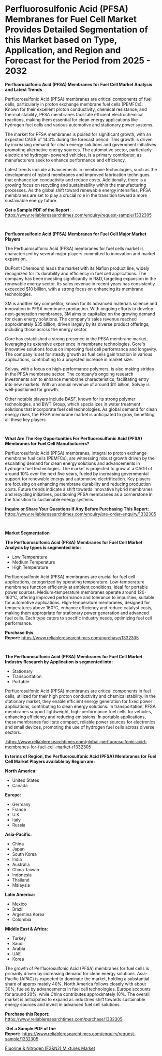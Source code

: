 <p><h1>Perfluorosulfonic Acid (PFSA) Membranes for Fuel Cell Market Provides Detailed Segmentation of this Market based on Type, Application, and Region and Forecast for the Period from 2025 - 2032</h1></p><p><strong>Perfluorosulfonic Acid (PFSA) Membranes for Fuel Cell Market Analysis and Latest Trends</strong></p>
<p><p>Perfluorosulfonic Acid (PFSA) membranes are critical components of fuel cells, particularly in proton exchange membrane fuel cells (PEMFCs). Known for their excellent proton conductivity, chemical resistance, and thermal stability, PFSA membranes facilitate efficient electrochemical reactions, making them essential for clean energy applications like hydrogen fuel cells and various automotive and stationary power systems.</p><p>The market for PFSA membranes is poised for significant growth, with an expected CAGR of 14.3% during the forecast period. This growth is driven by increasing demand for clean energy solutions and government initiatives promoting alternative energy sources. The automotive sector, particularly electric and hydrogen-powered vehicles, is a primary contributor, as manufacturers seek to enhance performance and efficiency. </p><p>Latest trends include advancements in membrane technologies, such as the development of hybrid membranes and improved fabrication techniques that enhance ion conductivity and reduce costs. Additionally, there is a growing focus on recycling and sustainability within the manufacturing processes. As the global shift toward renewable energy intensifies, PFSA membranes are set to play a crucial role in the transition toward a more sustainable energy future.</p></p>
<p><strong>Get a Sample PDF of the Report:&nbsp;</strong> <a href="https://www.reliableresearchtimes.com/enquiry/request-sample/1332305?utm_campaign=2193&utm_medium=2&utm_source=Github&utm_content=ia&utm_term=03042025&utm_id=perfluorosulfonic-acid-pfsa-membranes-for-fuel-cell">https://www.reliableresearchtimes.com/enquiry/request-sample/1332305</a></p>
<p>&nbsp;</p>
<p><strong>Perfluorosulfonic Acid (PFSA) Membranes for Fuel Cell Major Market Players</strong></p>
<p><p>The Perfluorosulfonic Acid (PFSA) membranes for fuel cells market is characterized by several major players committed to innovation and market expansion. </p><p>DuPont (Chemours) leads the market with its Nafion product line, widely recognized for its durability and efficiency in fuel cell applications. The company has been investing significantly in R&D, targeting expansion in the renewable energy sector. Its sales revenue in recent years has consistently exceeded $10 billion, with a strong focus on enhancing its membrane technologies.</p><p>3M is another key competitor, known for its advanced materials science and innovation in PFSA membrane production. With ongoing efforts to develop next-generation membranes, 3M aims to capitalize on the growing demand for clean energy solutions. The company's sales revenue reached approximately $35 billion, driven largely by its diverse product offerings, including those across the energy sector.</p><p>Gore has established a strong presence in the PFSA membrane market, leveraging its extensive experience in membrane technologies. Gore's innovative solutions focus on improving fuel cell performance and longevity. The company is set for steady growth as fuel cells gain traction in various applications, contributing to a projected increase in market size.</p><p>Solvay, with a focus on high-performance polymers, is also making strides in the PFSA membrane sector. The company’s ongoing research investments aim to enhance membrane characteristics, facilitating entry into new markets. With an annual revenue of around $11 billion, Solvay is well-positioned for growth.</p><p>Other notable players include BASF, known for its strong polymer technologies, and BWT Group, which specializes in water treatment solutions that incorporate fuel cell technologies. As global demand for clean energy rises, the PFSA membrane market is anticipated to grow, benefiting all these key players.</p></p>
<p>&nbsp;</p>
<p><strong>What Are The Key Opportunities For Perfluorosulfonic Acid (PFSA) Membranes for Fuel Cell Manufacturers?</strong></p>
<p><p>Perfluorosulfonic Acid (PFSA) membranes, integral to proton exchange membrane fuel cells (PEMFCs), are witnessing robust growth driven by the escalating demand for clean energy solutions and advancements in hydrogen fuel technologies. The market is projected to grow at a CAGR of around 10% over the next five years, fueled by increasing governmental support for renewable energy and automotive electrification. Key players are focusing on enhancing membrane durability and reducing production costs. Future trends indicate a shift towards innovative hybrid membranes and recycling initiatives, positioning PFSA membranes as a cornerstone in the transition to sustainable energy systems.</p></p>
<p><strong>Inquire or Share Your Questions If Any Before Purchasing This Report:</strong> <a href="https://www.reliableresearchtimes.com/enquiry/pre-order-enquiry/1332305?utm_campaign=2193&utm_medium=2&utm_source=Github&utm_content=ia&utm_term=03042025&utm_id=perfluorosulfonic-acid-pfsa-membranes-for-fuel-cell">https://www.reliableresearchtimes.com/enquiry/pre-order-enquiry/1332305</a></p>
<p>&nbsp;</p>
<p><strong>Market Segmentation</strong></p>
<p><strong>The Perfluorosulfonic Acid (PFSA) Membranes for Fuel Cell Market Analysis by types is segmented into:</strong></p>
<p><ul><li>Low Temperature</li><li>Medium Temperature</li><li>High Temperature</li></ul></p>
<p><p>Perfluorosulfonic Acid (PFSA) membranes are crucial for fuel cell applications, categorized by operating temperature. Low-temperature membranes function efficiently at ambient conditions, ideal for portable power sources. Medium-temperature membranes operate around 120-160°C, offering improved performance and tolerance to impurities, suitable for automotive applications. High-temperature membranes, designed for temperatures above 160°C, enhance efficiency and reduce catalyst costs, making them appropriate for stationary power generation and advanced fuel cells. Each type caters to specific industry needs, optimizing fuel cell performance.</p></p>
<p><strong>Purchase this Report:&nbsp;</strong><a href="https://www.reliableresearchtimes.com/purchase/1332305?utm_campaign=2193&utm_medium=2&utm_source=Github&utm_content=ia&utm_term=03042025&utm_id=perfluorosulfonic-acid-pfsa-membranes-for-fuel-cell">https://www.reliableresearchtimes.com/purchase/1332305</a></p>
<p>&nbsp;</p>
<p><strong>The Perfluorosulfonic Acid (PFSA) Membranes for Fuel Cell Market Industry Research by Application is segmented into:</strong></p>
<p><ul><li>Stationary</li><li>Transportation</li><li>Portable</li></ul></p>
<p><p>Perfluorosulfonic Acid (PFSA) membranes are critical components in fuel cells, utilized for their high proton conductivity and chemical stability. In the stationary market, they enable efficient energy generation for fixed power applications, contributing to clean energy solutions. In transportation, PFSA membranes support lightweight, high-performance fuel cells for vehicles, enhancing efficiency and reducing emissions. In portable applications, these membranes facilitate compact, reliable power sources for electronics and small devices, promoting the use of hydrogen fuel cells across diverse sectors.</p></p>
<p><a href="https://www.reliableresearchtimes.com/global-perfluorosulfonic-acid-membranes-for-fuel-cell-market-r1332305?utm_campaign=2193&utm_medium=2&utm_source=Github&utm_content=ia&utm_term=03042025&utm_id=perfluorosulfonic-acid-pfsa-membranes-for-fuel-cell">&nbsp;https://www.reliableresearchtimes.com/global-perfluorosulfonic-acid-membranes-for-fuel-cell-market-r1332305</a></p>
<p><strong>In terms of Region, the Perfluorosulfonic Acid (PFSA) Membranes for Fuel Cell Market Players available by Region are:</strong></p>
<p>
    <p> <strong> North America: </strong>
        <ul>
            <li>United States</li>
            <li>Canada</li>
        </ul>
        </p> 
    <p> <strong> Europe: </strong>
        <ul>
            <li>Germany</li>
            <li>France</li>
            <li>U.K.</li>
            <li>Italy</li>
            <li>Russia</li>
        </ul>
        </p> 
    <p> <strong> Asia-Pacific: </strong>
        <ul>
            <li>China</li>
            <li>Japan</li>
            <li>South Korea</li>
            <li>India</li>
            <li>Australia</li>
            <li>China Taiwan</li>
            <li>Indonesia</li>
            <li>Thailand</li>
            <li>Malaysia</li>
        </ul>
        </p> 
    <p> <strong> Latin America: </strong>
        <ul>
            <li>Mexico</li>
            <li>Brazil</li>
            <li>Argentina Korea</li>
            <li>Colombia</li>
        </ul>
        </p> 
    <p> <strong> Middle East & Africa: </strong>
        <ul>
            <li>Turkey</li>
            <li>Saudi</li>
            <li>Arabia</li>
            <li>UAE</li>
            <li>Korea</li>
        </ul>
    </p>
    </p>
<p><p>The growth of Perfluorosulfonic Acid (PFSA) membranes for fuel cells is primarily driven by increasing demand for clean energy solutions. Asia-Pacific (APAC) is expected to dominate the market, holding a substantial share of approximately 40%. North America follows closely with about 30%, fueled by advancements in fuel cell technologies. Europe accounts for around 20%, while China contributes approximately 10%. The overall market is anticipated to expand as industries shift towards sustainable energy sources and invest in advanced fuel cell solutions.</p></p>
<p><strong>Purchase this Report: </strong><a href="https://www.reliableresearchtimes.com/purchase/1332305?utm_campaign=2193&utm_medium=2&utm_source=Github&utm_content=ia&utm_term=03042025&utm_id=perfluorosulfonic-acid-pfsa-membranes-for-fuel-cell">https://www.reliableresearchtimes.com/purchase/1332305</a></p>
<p>&nbsp;<strong>Get a Sample PDF of the Report:&nbsp;&nbsp;</strong><a href="https://www.reliableresearchtimes.com/enquiry/request-sample/1332305?utm_campaign=2193&utm_medium=2&utm_source=Github&utm_content=ia&utm_term=03042025&utm_id=perfluorosulfonic-acid-pfsa-membranes-for-fuel-cell">https://www.reliableresearchtimes.com/enquiry/request-sample/1332305</a></p>
<p><strong></strong></p>
<p><p><a href="https://github.com/ygfu6u/Market-Research-Report-List-2/blob/main/fluorine-nitrogen-f2n2-mixtures-market.md?utm_campaign=2193&utm_medium=2&utm_source=Github&utm_content=ia&utm_term=03042025&utm_id=perfluorosulfonic-acid-pfsa-membranes-for-fuel-cell">Fluorine & Nitrogen (F2&N2) Mixtures Market</a></p></p>